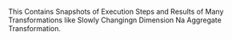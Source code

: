 This Contains Snapshots of Execution Steps and Results of Many Transformations like Slowly Changingn Dimension Na Aggregate Transformation.
